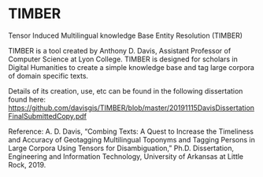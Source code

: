 # TIMBER
Tensor Induced Multilingual knowledge Base Entity Resolution (TIMBER)

TIMBER is a tool created by Anthony D. Davis, Assistant Professor of Computer Science at Lyon College.
TIMBER is designed for scholars in Digital Humanities to create a simple knowledge base and tag large corpora of domain specific texts.

Details of its creation, use, etc can be found in the following dissertation found here: https://github.com/davisgis/TIMBER/blob/master/20191115DavisDissertationFinalSubmittedCopy.pdf

Reference:
A. D. Davis, “Combing Texts: A Quest to Increase the Timeliness and Accuracy of Geotagging Multilingual Toponyms and Tagging Persons in Large Corpora Using Tensors for Disambiguation,” Ph.D. Dissertation, Engineering and Information Technology, University of Arkansas at Little Rock, 2019.
